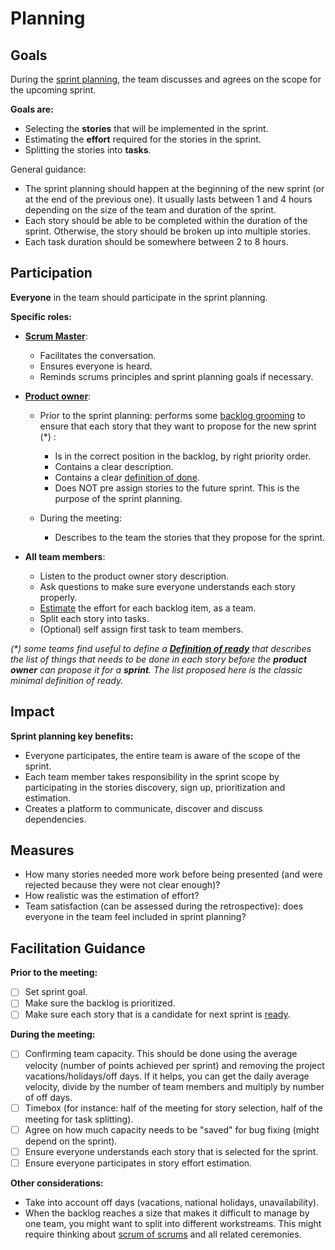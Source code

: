 # Planning

## Goals

During the [sprint planning](https://www.agilealliance.org/glossary/sprint-planning), the team discusses and agrees on the scope for the upcoming sprint.

**Goals are:**

- Selecting the **stories** that will be implemented in the sprint.
- Estimating the **effort** required for the stories in the sprint.
- Splitting the stories into **tasks**.

General guidance:

- The sprint planning should happen at the beginning of the new sprint (or at the end of the previous one). It usually lasts between 1 and 4 hours depending on the size of the team and duration of the sprint.
- Each story should be able to be completed within the duration of the sprint. Otherwise, the story should be broken up into multiple stories.
- Each task duration should be somewhere between 2 to 8 hours.

## Participation

**Everyone** in the team should participate in the sprint planning.

**Specific roles:**

- **[Scrum Master](https://www.agilealliance.org/glossary/scrum-master)**:
  - Facilitates the conversation.
  - Ensures everyone is heard.
  - Reminds scrums principles and sprint planning goals if necessary.
- **[Product owner](https://www.agilealliance.org/glossary/product-owner/)**:
  - Prior to the sprint planning: performs some [backlog grooming](../backlog-management/grooming/readme.md) to ensure that each story that they want to propose for the new sprint (*) :
  
    - Is in the correct position in the backlog, by right priority order.
    - Contains a clear description.
    - Contains a clear [definition of done](./../team-agreements/definition-of-done/readme.md).
    - Does NOT pre assign stories to the future sprint. This is the purpose of the sprint planning.
  - During the meeting:
  
    - Describes to the team the stories that they propose for the sprint.

- **All team members**:

  - Listen to the product owner story description.
  - Ask questions to make sure everyone understands each story properly.
  - [Estimate](./estimation/readme.md) the effort for each backlog item, as a team.
  - Split each story into tasks.
  - (Optional) self assign first task to team members.

*(\*) some teams find useful to define a **[Definition of ready](./../team-agreements/definition-of-ready/readme.md)** that describes the list of things that needs to be done in each story before the **product owner** can propose it for a **sprint**. The list proposed here is the classic minimal definition of ready.*

## Impact

**Sprint planning key benefits:**

- Everyone participates, the entire team is aware of the scope of the sprint.
- Each team member takes responsibility in the sprint scope by participating in the stories discovery, sign up, prioritization and estimation.
- Creates a platform to communicate, discover and discuss dependencies.

## Measures

- How many stories needed more work before being presented (and were rejected because they were not clear enough)?
- How realistic was the estimation of effort?
- Team satisfaction (can be assessed during the retrospective): does everyone in the team feel included in sprint planning?

## Facilitation Guidance

**Prior to the meeting:**

- [ ] Set sprint goal.
- [ ] Make sure the backlog is prioritized.
- [ ] Make sure each story that is a candidate for next sprint is [ready](./../team-agreements/definition-of-ready/readme.md).

**During the meeting:**

- [ ] Confirming team capacity. This should be done using the average velocity (number of points achieved per sprint) and removing the project vacations/holidays/off days. If it helps, you can get the daily average velocity, divide by the number of team members and multiply by number of off days.
- [ ] Timebox (for instance: half of the meeting for story selection, half of the meeting for task splitting).
- [ ] Agree on how much capacity needs to be "saved" for bug fixing (might depend on the sprint).
- [ ] Ensure everyone understands each story that is selected for the sprint.
- [ ] Ensure everyone participates in story effort estimation.

**Other considerations:**

- Take into account off days (vacations, national holidays, unavailability).
- When the backlog reaches a size that makes it difficult to manage by one team, you might want to split into different workstreams. This might require thinking about [scrum of scrums](./../scrum-of-scrums/readme.md) and all related ceremonies.
